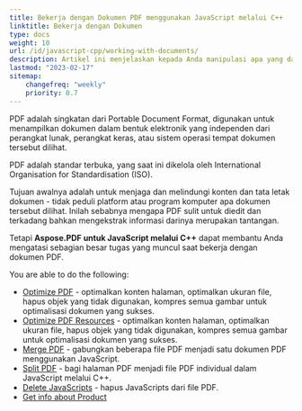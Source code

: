 ```yaml
---
title: Bekerja dengan Dokumen PDF menggunakan JavaScript melalui C++
linktitle: Bekerja dengan Dokumen
type: docs
weight: 10
url: /id/javascript-cpp/working-with-documents/
description: Artikel ini menjelaskan kepada Anda manipulasi apa yang dapat dilakukan dengan dokumen menggunakan Aspose.PDF untuk JavaScript melalui perpustakaan C++.
lastmod: "2023-02-17"
sitemap:
    changefreq: "weekly"
    priority: 0.7
---
```


PDF adalah singkatan dari Portable Document Format, digunakan untuk menampilkan dokumen dalam bentuk elektronik yang independen dari perangkat lunak, perangkat keras, atau sistem operasi tempat dokumen tersebut dilihat.

PDF adalah standar terbuka, yang saat ini dikelola oleh International Organisation for Standardisation (ISO).

Tujuan awalnya adalah untuk menjaga dan melindungi konten dan tata letak dokumen - tidak peduli platform atau program komputer apa dokumen tersebut dilihat. Inilah sebabnya mengapa PDF sulit untuk diedit dan terkadang bahkan mengekstrak informasi darinya merupakan tantangan.

Tetapi **Aspose.PDF untuk JavaScript melalui C++** dapat membantu Anda mengatasi sebagian besar tugas yang muncul saat bekerja dengan dokumen PDF.

You are able to do the following:

- [Optimize PDF](/pdf/id/javascript-cpp/optimize-pdf/) - optimalkan konten halaman, optimalkan ukuran file, hapus objek yang tidak digunakan, kompres semua gambar untuk optimalisasi dokumen yang sukses.
- [Optimize PDF Resources](/pdf/id/javascript-cpp/optimize-pdf-resources/) - optimalkan konten halaman, optimalkan ukuran file, hapus objek yang tidak digunakan, kompres semua gambar untuk optimalisasi dokumen yang sukses.
- [Merge PDF](/pdf/id/javascript-cpp/merge-pdf/) - gabungkan beberapa file PDF menjadi satu dokumen PDF menggunakan JavaScript.
- [Split PDF](/pdf/id/javascript-cpp/split-pdf/) - bagi halaman PDF menjadi file PDF individual dalam JavaScript melalui C++.
- [Delete JavaScripts](/pdf/id/javascript-cpp/delete-javascripts/) - hapus JavaScripts dari file PDF.
- [Get info about Product](/pdf/id/javascript-cpp/get-info-about-product/)